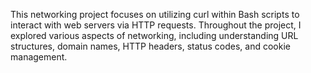 This networking project focuses on utilizing curl within Bash scripts to interact with web servers via HTTP requests. Throughout the project, I explored various aspects of networking, including understanding URL structures, domain names, HTTP headers, status codes, and cookie management.
